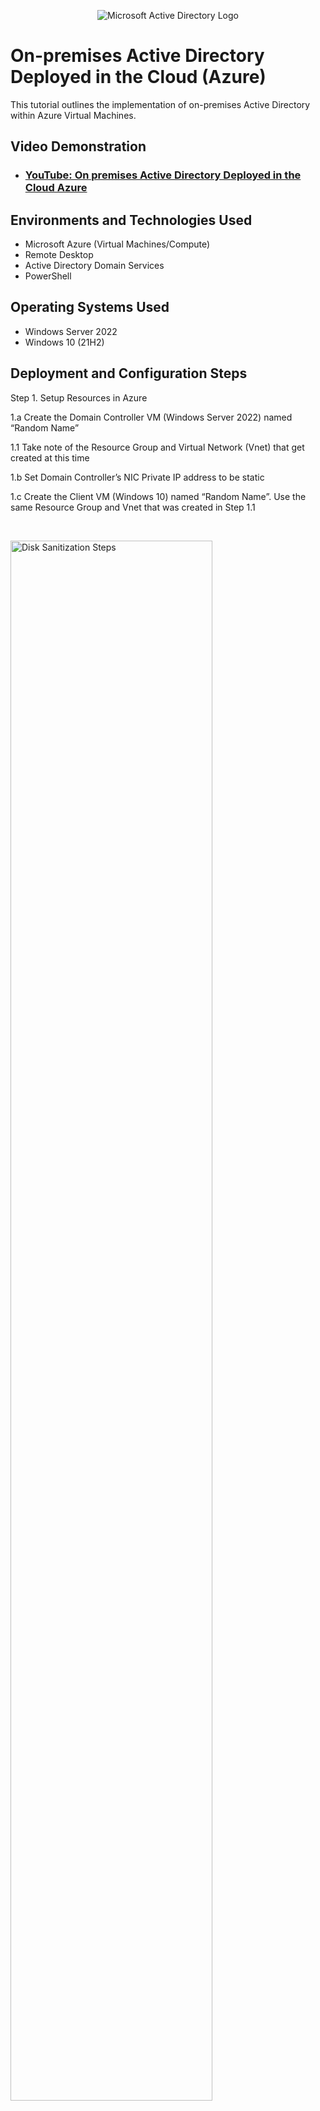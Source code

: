 <p align="center">
<img src="https://i.imgur.com/pU5A58S.png" alt="Microsoft Active Directory Logo"/>
</p>

<h1>On-premises Active Directory Deployed in the Cloud (Azure)</h1>
This tutorial outlines the implementation of on-premises Active Directory within Azure Virtual Machines.<br />


<h2>Video Demonstration</h2>

- ### [YouTube: On premises Active Directory Deployed in the Cloud Azure](https://youtu.be/nLdh1Tb3jvc)

<h2>Environments and Technologies Used</h2>

- Microsoft Azure (Virtual Machines/Compute)
- Remote Desktop
- Active Directory Domain Services
- PowerShell

<h2>Operating Systems Used </h2>

- Windows Server 2022
- Windows 10 (21H2)

<h2>Deployment and Configuration Steps</h2>


Step 1. Setup Resources in Azure
    
1.a Create the Domain Controller VM (Windows Server 2022) named “Random Name”
   
  1.1 Take note of the Resource Group and Virtual Network (Vnet) that get created at this time
    
1.b Set Domain Controller’s NIC Private IP address to be static
    
1.c Create the Client VM (Windows 10) named “Random Name”. Use the same Resource Group and Vnet that was created in Step 1.1
</p>
<br />

<p>
<img src="https://i.imgur.com/sBTFEXj.png" height="80%" width="80%" alt="Disk Sanitization Steps"/>
<img src="https://i.imgur.com/X3gzNA0.png" height="80%" width="80%" alt="Disk Sanitization Steps"/>
<img src="https://i.imgur.com/DhdLYay.png" height="80%" width="80%" alt="Disk Sanitization Steps"/>

</p>
<p>

Step 2. Install Active Directory
    
2.a Login to DC-1 and install Active Directory Domain Services

2.b Promote as a DC: Setup a new forest as mydomain.com (can be anything, just remember what it is)

2.c Restart and then log back into DC-1 as user: mydomain.com\labuser
</p>
<br />

<p>
<img src="https://i.imgur.com/T5jiBQO.png" height="80%" width="80%" alt="Disk Sanitization Steps"/>
<img src="https://i.imgur.com/UuqD9aL.png" height="80%" width="80%" alt="Disk Sanitization Steps"/>
<img src="https://i.imgur.com/ZJwara5.png" height="80%" width="80%" alt="Disk Sanitization Steps"/>
<img src="https://i.imgur.com/WA9qQHW.png" height="80%" width="80%" alt="Disk Sanitization Steps"/>
<img src="https://i.imgur.com/FTCv0O7.png" height="80%" width="80%" alt="Disk Sanitization Steps"/>
<img src="https://i.imgur.com/xaRqoEv.png" height="80%" width="80%" alt="Disk Sanitization Steps"/>

</p>

Step 4. Create an Admin and Normal User Account in AD
    
4.a In Active Directory Users and Computers (ADUC), create an Organizational Unit (OU) called “_EMPLOYEES”

4.b Create a new OU named “_ADMINS”

4.c Create a new employee named “Jane Doe” (same password) with the username of “jane_admin”

4.d Add jane_admin to the “Domain Admins” Security Group

4.e Log out/close the Remote Desktop connection to DC-1 and log back in as “mydomain  .com\jane_admin”

4.f User jane_admin as your admin account from now on
</p>
<br />  
    <p>
    
    <img src="https://i.imgur.com/sBTFEXj.png" height="80%" width="80%" alt="Disk Sanitization Steps"/>
    <img src="https://i.imgur.com/sBTFEXj.png" height="80%" width="80%" alt="Disk Sanitization Steps"/>
    <img src="https://i.imgur.com/sBTFEXj.png" height="80%" width="80%" alt="Disk Sanitization Steps"/>
    <img src="https://i.imgur.com/sBTFEXj.png" height="80%" width="80%" alt="Disk Sanitization Steps"/>
    <img src="https://i.imgur.com/sBTFEXj.png" height="80%" width="80%" alt="Disk Sanitization Steps"/>
    <img src="https://i.imgur.com/sBTFEXj.png" height="80%" width="80%" alt="Disk Sanitization Steps"/>
    <img src="https://i.imgur.com/sBTFEXj.png" height="80%" width="80%" alt="Disk Sanitization Steps"/>
    <img src="https://i.imgur.com/sBTFEXj.png" height="80%" width="80%" alt="Disk Sanitization Steps"/>
</p>

Step 5. Join Client-1 to your domain (mydomain.com)

5.a From the Azure Portal, set Client-1’s DNS settings to the DC’s Private IP address

5.b From the Azure Portal, restart Client-1

5.c Login to Client-1 (Remote Desktop) as the original local admin (labuser) and join it to the domain (computer will restart)

5.d Login to the Domain Controller (Remote Desktop) and verify Client-1 shows up in Active Directory Users and Computers (ADUC) inside the “Computers” container on the root of the domain

</p>
<br />
    
<img src="https://i.imgur.com/umM96eP.png" height="80%" width="80%" alt="Disk Sanitization Steps"/>
</p>
<p>
Step 6. Setup Remote Desktop for non-administrative users on Client-1
    
6.a Log into Client-1 as mydomain.com\jane_admin and open system properties

6.b Click “Remote Desktop”

6.c Allow “domain users” access to remote desktop

6.d You can now log into Client-1 as a normal, non-administrative user now

6.e Normally you’d want to do this with Group Policy that allows you to change MANY systems at once (maybe a future lab)
</p>
<br />
    
<img src="https://i.imgur.com/DJmEXEB.png" height="80%" width="80%" alt="Disk Sanitization Steps"/>
</p>
<p>
Step 7. Create a bunch of additional users and attempt to log into client-1 with one of the users
    
7.a Login to DC-1 as jane_admin

7.b Open PowerShell_ise as an administrator

7.c Create a new File and paste the contents of the script into it
    
(https://github.com/ShalimRazzak/AD_PS/blob/master/Generate-Names-Create-Users.ps1)

7.d Run the script and observe the accounts being created

7.e When finished, open ADUC and observe the accounts in the appropriate OU

7.f attempt to log into Client-1 with one of the accounts (take note of the password in the script)

<p>
<img src="https://i.imgur.com/DJmEXEB.png" height="80%" width="80%" alt="Disk Sanitization Steps"/>
</p>
<p>
<br />
